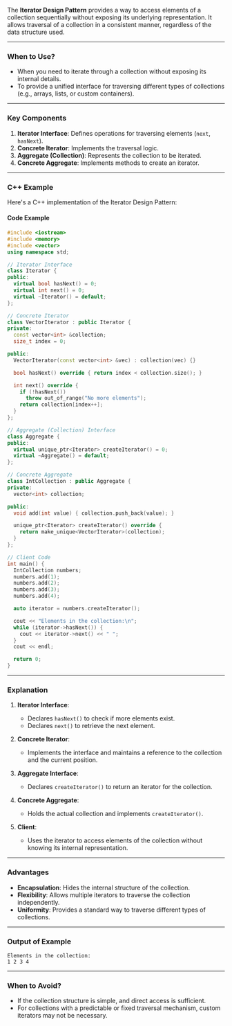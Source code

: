 The **Iterator Design Pattern** provides a way to access elements of a collection sequentially without exposing its underlying representation. It allows traversal of a collection in a consistent manner, regardless of the data structure used.

---

### **When to Use?**

- When you need to iterate through a collection without exposing its internal details.
- To provide a unified interface for traversing different types of collections (e.g., arrays, lists, or custom containers).

---

### **Key Components**

1. **Iterator Interface**: Defines operations for traversing elements (`next`, `hasNext`).
2. **Concrete Iterator**: Implements the traversal logic.
3. **Aggregate (Collection)**: Represents the collection to be iterated.
4. **Concrete Aggregate**: Implements methods to create an iterator.

---

### **C++ Example**

Here's a C++ implementation of the Iterator Design Pattern:

#### **Code Example**

```cpp
#include <iostream>
#include <memory>
#include <vector>
using namespace std;

// Iterator Interface
class Iterator {
public:
  virtual bool hasNext() = 0;
  virtual int next() = 0;
  virtual ~Iterator() = default;
};

// Concrete Iterator
class VectorIterator : public Iterator {
private:
  const vector<int> &collection;
  size_t index = 0;

public:
  VectorIterator(const vector<int> &vec) : collection(vec) {}

  bool hasNext() override { return index < collection.size(); }

  int next() override {
    if (!hasNext())
      throw out_of_range("No more elements");
    return collection[index++];
  }
};

// Aggregate (Collection) Interface
class Aggregate {
public:
  virtual unique_ptr<Iterator> createIterator() = 0;
  virtual ~Aggregate() = default;
};

// Concrete Aggregate
class IntCollection : public Aggregate {
private:
  vector<int> collection;

public:
  void add(int value) { collection.push_back(value); }

  unique_ptr<Iterator> createIterator() override {
    return make_unique<VectorIterator>(collection);
  }
};

// Client Code
int main() {
  IntCollection numbers;
  numbers.add(1);
  numbers.add(2);
  numbers.add(3);
  numbers.add(4);

  auto iterator = numbers.createIterator();

  cout << "Elements in the collection:\n";
  while (iterator->hasNext()) {
    cout << iterator->next() << " ";
  }
  cout << endl;

  return 0;
}
```

---

### **Explanation**

1. **Iterator Interface**:
   - Declares `hasNext()` to check if more elements exist.
   - Declares `next()` to retrieve the next element.
2. **Concrete Iterator**:

   - Implements the interface and maintains a reference to the collection and the current position.

3. **Aggregate Interface**:

   - Declares `createIterator()` to return an iterator for the collection.

4. **Concrete Aggregate**:

   - Holds the actual collection and implements `createIterator()`.

5. **Client**:
   - Uses the iterator to access elements of the collection without knowing its internal representation.

---

### **Advantages**

- **Encapsulation**: Hides the internal structure of the collection.
- **Flexibility**: Allows multiple iterators to traverse the collection independently.
- **Uniformity**: Provides a standard way to traverse different types of collections.

---

### **Output of Example**

```
Elements in the collection:
1 2 3 4
```

---

### **When to Avoid?**

- If the collection structure is simple, and direct access is sufficient.
- For collections with a predictable or fixed traversal mechanism, custom iterators may not be necessary.
